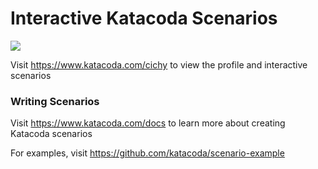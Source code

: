 # Interactive Katacoda Scenarios

[![](http://shields.katacoda.com/katacoda/cichy/count.svg)](https://www.katacoda.com/cichy "Get your profile on Katacoda.com")

Visit https://www.katacoda.com/cichy to view the profile and interactive scenarios

### Writing Scenarios
Visit https://www.katacoda.com/docs to learn more about creating Katacoda scenarios

For examples, visit https://github.com/katacoda/scenario-example
